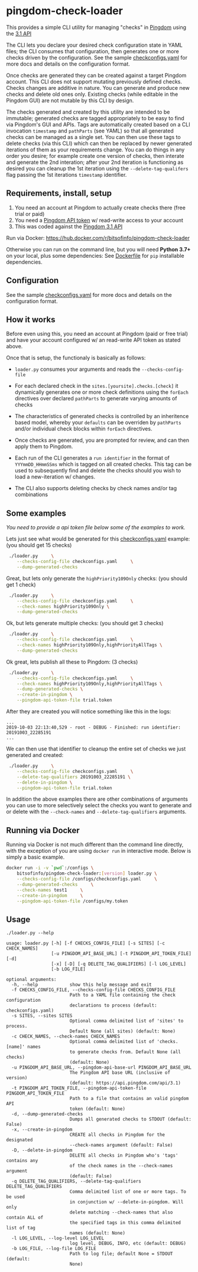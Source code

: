 # pingdom-check-loader

This provides a simple CLI utility for managing "checks" in [Pingdom](https://pingdom.com) using the [3.1 API](https://docs.pingdom.com/api/)

The CLI lets you declare your desired check configuration state in YAML files; the CLI consumes that configuration, then generates one or more checks driven by the configuration. See the sample [checkconfigs.yaml](checkconfigs.yaml) for more docs and details on the configuration format.

Once checks are generated they can be created against a target Pingdom account. This CLI does not support mutating previously
defined checks. Checks changes are additive in nature. You can generate and produce new checks and delete old ones only. Existing checks (while editable in the Pingdom GUI) are not mutable by this CLI by design.

The checks generated and created by this utility are intended to be immutable; generated checks are tagged appropriately to be easy to find via Pingdom's GUI and APIs. Tags are automatically created based on a CLI invocation `timestamp` and `pathParts` (see YAML) so that all generated checks can be managed as a single set. You can then use these tags to delete checks (via this CLI) which can then be replaced by newer generated iterations of them as your requirements change. You can do things in any order you desire; for example create one version of checks, then interate and generate the 2nd interation; after your 2nd iteration is functioning as desired you can cleanup the 1st iteration using the `--delete-tag-qualifers` flag passing the 1st iterations `timestamp` identifier.

## Requirements, install, setup

1. You need an account at Pingdom to actually create checks there (free trial or paid)
2. You need a [Pingdom API token](https://my.pingdom.com/3/api-tokens) w/ read-write access to your account
3. This was coded against the [Pingdom 3.1 API](https://docs.pingdom.com/api/)

Run via Docker:
https://hub.docker.com/r/bitsofinfo/pingdom-check-loader

Otherwise you can run on the command line, but you will need **Python 3.7+** on your local, plus some dependencies: See [Dockerfile](Dockerfile) for `pip` installable dependencies.

## Configuration

See the sample [checkconfigs.yaml](checkconfigs.yaml) for more docs and details on the configuration format.

## How it works

Before even using this, you need an account at Pingdom (paid or free trial) and have your account configured w/ an read-write API token as stated above.

Once that is setup, the functionaly is basically as follows:

* `loader.py` consumes your arguments and reads the `--checks-config-file`
  
* For each declared check in the `sites.[yoursite].checks.[check]` it dynamically generates one or more check definitions using the `forEach` directives over declared `pathParts` to generate varying amounts of checks

* The characteristics of generated checks is controlled by an inheritence based model, whereby your `defaults` can be overriden by `pathParts` and/or individual check blocks within `forEach` directives.

* Once checks are generated, you are prompted for review, and can then apply them to Pingdom.

* Each run of the CLI generates a `run identifier` in the format of `YYYmmDD_HHmmSSms` which is tagged on all created checks. This tag can be used to subsequently find and delete the checks should you wish to load a new-iteration w/ changes.

* The CLI also supports deleting checks by check names and/or tag combinations

## Some examples

*You need to provide a api token file below some of the examples to work.*

Lets just see what would be generated for this [checkconfigs.yaml](checkconfigs.yaml) example: (you should get 15 checks)
```bash
 ./loader.py     \
    --checks-config-file checkconfigs.yaml     \
    --dump-generated-checks 
```

Great, but lets only generate the `highPriority109Only` checks: (you should get 1 check)
```bash
 ./loader.py     \
    --checks-config-file checkconfigs.yaml     \
    --check-names highPriority109Only \
    --dump-generated-checks 
```

Ok, but lets generate multiple checks: (you should get 3 checks)
```bash
 ./loader.py     \
    --checks-config-file checkconfigs.yaml     \
    --check-names highPriority109Only,highPriorityAllTags \
    --dump-generated-checks 
```

Ok great, lets publish all these to Pingdom: (3 checks)
```bash
 ./loader.py     \
    --checks-config-file checkconfigs.yaml     \
    --check-names highPriority109Only,highPriorityAllTags \
    --dump-generated-checks \
    --create-in-pingdom \
    --pingdom-api-token-file trial.token
```

After they are created you will notice something like this in the logs:
```
...
2019-10-03 22:13:40,529 - root - DEBUG - Finished: run identifier: 20191003_22285191
...
```

We can then use that identifier to cleanup the entire set of checks we just generated and created:
```bash
 ./loader.py     \
    --checks-config-file checkconfigs.yaml     \
    --delete-tag-qualifiers 20191003_22285191 \
    --delete-in-pingdom \
    --pingdom-api-token-file trial.token
```

In addition the above examples there are other combinations of arguments you can use to more selectively select the checks you want to generate and or delete with the `--check-names` and `--delete-tag-qualifiers` arguments. 

## Running via Docker

Running via Docker is not much different than the command line directly, with the exception of you are using `docker run` in interactive mode. Below is simply a basic example.

```bash
docker run -i -v `pwd`:/configs \
    bitsofinfo/pingdom-check-loader:[version] loader.py \
    --checks-config-file /configs/checkconfigs.yaml     \
    --dump-generated-checks     \
    --check-names test1     \
    --create-in-pingdom     \
    --pingdom-api-token-file /configs/my.token
```

## Usage

```
./loader.py --help

usage: loader.py [-h] [-f CHECKS_CONFIG_FILE] [-s SITES] [-c CHECK_NAMES]
                 [-u PINGDOM_API_BASE_URL] [-t PINGDOM_API_TOKEN_FILE] [-d]
                 [-x] [-D] [-q DELETE_TAG_QUALIFIERS] [-l LOG_LEVEL]
                 [-b LOG_FILE]

optional arguments:
  -h, --help            show this help message and exit
  -f CHECKS_CONFIG_FILE, --checks-config-file CHECKS_CONFIG_FILE
                        Path to a YAML file containing the check configuration
                        declarations to process (default: checkconfigs.yaml)
  -s SITES, --sites SITES
                        Optional comma delimited list of 'sites' to process.
                        Default None (all sites) (default: None)
  -c CHECK_NAMES, --check-names CHECK_NAMES
                        Optional comma delimited list of 'checks.[name]' names
                        to generate checks from. Default None (all checks)
                        (default: None)
  -u PINGDOM_API_BASE_URL, --pingdom-api-base-url PINGDOM_API_BASE_URL
                        The Pingdom API base URL (inclusive of version)
                        (default: https://api.pingdom.com/api/3.1)
  -t PINGDOM_API_TOKEN_FILE, --pingdom-api-token-file PINGDOM_API_TOKEN_FILE
                        Path to a file that contains an valid pingdom API
                        token (default: None)
  -d, --dump-generated-checks
                        Dumps all generated checks to STDOUT (default: False)
  -x, --create-in-pingdom
                        CREATE all checks in Pingdom for the designated
                        --check-names argument (default: False)
  -D, --delete-in-pingdom
                        DELETE all checks in Pingdom who's 'tags' contains any
                        of the check names in the --check-names argument
                        (default: False)
  -q DELETE_TAG_QUALIFIERS, --delete-tag-qualifiers DELETE_TAG_QUALIFIERS
                        Comma delimited list of one or more tags. To be used
                        in conjunction w/ --delete-in-pingdom. Will only
                        delete matching --check-names that also contain ALL of
                        the specified tags in this comma delimited list of tag
                        names (default: None)
  -l LOG_LEVEL, --log-level LOG_LEVEL
                        log level, DEBUG, INFO, etc (default: DEBUG)
  -b LOG_FILE, --log-file LOG_FILE
                        Path to log file; default None = STDOUT (default:
                        None)
```